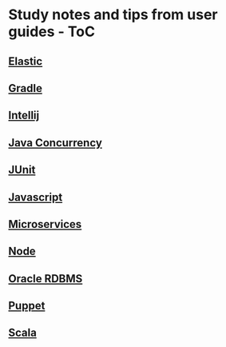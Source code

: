 # Study notes and tips from user guides - ToC

## [Elastic](https://github.com/josephh/cheats/blob/master/elastic.md)
## [Gradle](https://github.com/josephh/cheats/blob/master/gradle_cheatsheet.md)
## [Intellij](https://github.com/josephh/cheats/blob/master/intellij-cheatsheet.md)
## [Java Concurrency](https://github.com/josephh/cheats/blob/master/java_concurrency.md)
## [JUnit](https://github.com/josephh/cheats/blob/master/junit.md)
## [Javascript](https://github.com/josephh/cheats/blob/master/advanced_js_notes.md)
## [Microservices](https://github.com/josephh/cheats/blob/master/microservices.md)
## [Node](https://github.com/josephh/cheats/blob/master/node_cheatsheet.md)
## [Oracle RDBMS](https://github.com/josephh/cheats/blob/master/Oracle_cheet.md#oracle-cheat-sheet)
## [Puppet](https://github.com/josephh/cheats/blob/master/puppet.md)
## [Scala](https://github.com/josephh/cheats/blob/master/scala_notes.md#scala)
